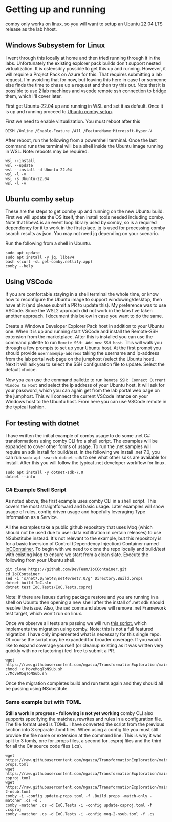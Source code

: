 # Getting up and running

comby only works on linux, so you will want to setup an Ubuntu 22.04 LTS release as the lab hhost.

## Windows Subsystem for Linux

I went through this locally at home and then tried running through it in the labs. Unfortunately the existing explorer pack builds don't support nested virtualization. It is ostensibly possible to get this up and running. However, it will require a Project Pack on Azure for this. That requires submitting a lab request. I'm avoiding that for now, but leaving this here in case I or someone else finds the time to chase up a request and then try this out. Note that it is possible to use 2 lab machines and vscode remote ssh connection to bridge them, which I'll cover later.

First get Ubuntu-22.04 up and running in WSL and set it as default. Once it is up and running proceed to [Ubuntu comby setup](#ubuntu-comby-setup).

First we need to enable virtualization. You must reboot after this

```
DISM /Online /Enable-Feature /All /FeatureName:Microsoft-Hyper-V
```

After reboot, run the following from a powershell terminal. Once the last command runs the terminal will be a shell inside the Ubuntu image running in WSL. Note: reboots may be required.

```
wsl --install
wsl --update
wsl --install -d Ubuntu-22.04
wsl -l -v
wsl -s Ubuntu-22.04
wsl -l -v
```

## Ubuntu comby setup

These are the steps to get comby up and running on the new Ubuntu build. First we will update the OS itself, then install tools needed including comby. Note that libev4 is an event loop library used by comby, so is a required dependency for it to work in the first place. jq is used for processing comby search results as json. You may not need jq depending on your scenario.

Run the following from a shell in Ubuntu.

```
sudo apt update
sudo apt install -y jq, libev4
bash <(curl -sL get-comby.netlify.app)
comby --help
```

## Using VSCode

If you are comfortable staying in a shell terminal the whole time, or know how to reconfigure the Ubuntu image to support windowing/desktop, then have at it (and please submit a PR to update this). My preference was to use VSCode. Since the WSL2 approach did not work in the labs I've taken another approach. I document this below in case you want to do the same.

Create a Windows Developer Explorer Pack host in addition to your Ubuntu one. When it is up and running start VSCode and install the Remote-SSH extension from the marketplace. After this is installed you can use the command pallette to run `Remote SSH: Add new SSH host`. This will walk you through a few prompts to set up your Ubuntu host. At the first prompt you should provide `username@ip-address` taking the username and ip-address from the lab portal web page on the jumphost (select the Ubuntu host). Next it will ask you to select the SSH configuration file to update. Select the default choice.

Now you can use the command pallette to run `Remote SSH: Connect Current Window to Host` and select the ip address of your Ubuntu host. It will ask for your password, which you can again get from the lab portal web page on the jumphost. This will connect the current VSCode intance on your Windows host to the Ubuntu host. From here you can use VSCode remote in the typical fashion.

## For testing with dotnet

I have written the initial example of comby usage to do some .net C# transformations using comby CLI fro a shell script. The examples will be expanded to cover other forms of usage. To run the .net samples will require an sdk install for build/test. In the following we install .net 7.0, you can run `sudo apt search dotnet-sdk` to see what other sdks are available for install. After this you will follow the typical .net developer workflow for linux.

```
sudo apt install -y dotnet-sdk-7.0
dotnet --info
```

### C# Example Shell Script

As noted above, the first example uses comby CLI in a shell script. This covers the most straightforward and basic usage. Later examples will show usage of rules, config driven usage and hopefully leveraging Type Information as a Service.

All the examples take a public github repository that uses Moq (which should not be used due to user data exfiltration in certain releases) to use NSubstitube instead. It's not relevant to the example, but this repository is for a basic Inversion of Control (Dependency Injection) Container named [IoCContainer](https://github.com/DevTeam/IoCContainer). To begin with we need to clone the repo locally and build/test with existing Moq to ensure we start from a clean slate. Execute the following from your Ubuntu shell.

```
git clone https://github.com/DevTeam/IoCContainer.git
cd IoCContainer
sed -i 's/net7.0;net48;net40/net7.0/g' Directory.Build.props
dotnet build IoC.sln
dotnet test IoC.Tests/IoC.Tests.csproj
```

Note: if there are issues during package restore and you are running in a shell on Ubuntu then opening a new shell after the install of .net sdk should resolve the issue. Also, the `sed` command above will remove .net Framework test target, which won't run on linux.

Once we observe all tests are passing we will run [this script](https://github.com/mgasca/TransformationExploration/blob/main/comby/MoveMoqToNSub.sh), which implements the migration using comby. Note: this is not a full featured migration. I have only implemented what is necessary for this single repo. Of course the script may be expanded for broader coverage. If you would like to expand coverage yourself (or cleanup existing as it was written very quickly with no refactoring) feel free to submit a PR.

```
wget https://raw.githubusercontent.com/mgasca/TransformationExploration/main/comby/MoveMoqToNSub.sh
chmod +x MoveMoqToNSub.sh
./MoveMoqToNSub.sh
```

Once the migration completes build and run tests again and they should all be passing using NSubstitute.

### Same example but with TOML

**Still a work in progress - following is not yet working**
comby CLI also supports specifying the matches, rewrites and rules in a configuration file. The file format used is TOML. I have converted the script from the previous section into 3 separate .toml files. When using a config file you must still provide the file name or extension at the command line. This is why it was split to 3 tomls, one for .props files, a second for .csproj files and the third for all the C# source code files (.cs).

```
wget https://raw.githubusercontent.com/mgasca/TransformationExploration/main/toml/update-props.toml
wget https://raw.githubusercontent.com/mgasca/TransformationExploration/main/toml/update-csproj.toml
wget https://raw.githubusercontent.com/mgasca/TransformationExploration/main/toml/moq-2-nsub.toml
comby -i -config update-props.toml -f .Build.props -match-only -matcher .cs -d .
comby -matcher .cs -d IoC.Tests -i -config update-csproj.toml -f .csproj
comby -matcher .cs -d IoC.Tests -i -config moq-2-nsub.toml -f .cs
```
